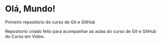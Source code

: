 # Olá, Mundo!
 Primeiro repositorio do curso de Git e GitHub

 Repositorio criado feito para acompanhar as aulas do curso de Git e GitHub do Curso em Video.
